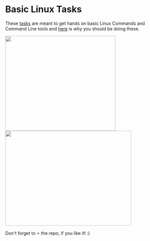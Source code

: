 # Basic Linux Tasks

These [tasks](https://github.com/JayeshInamdar/DevOpsTasks/blob/main/LinuxAssignment/LinuxTasks.md) are meant to get hands on basic Linux Commands and Command Line tools and [here](https://blog.edx.org/why-learn-linux/) is why you should be doing these.

<img src="https://media.tenor.com/images/a65e76ca8b3de7a17d98230bb50f5d72/tenor.gif" width="350" height="300"> <img src="https://media1.tenor.com/images/a05fea83a089d1c42c2668033d149020/tenor.gif" width="400" height="300">

Don't forget to :star: the repo, if you like it! :)
